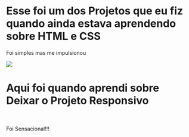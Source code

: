 <h1>Esse foi um dos Projetos que eu fiz quando ainda estava aprendendo sobre HTML e CSS</h1>

<p>Foi simples mas me impulsionou</p>

<img src="https://github.com/user-attachments/assets/8be0b19c-f691-4d8c-9855-b27f59edee0f">


<h1>Aqui foi quando aprendi sobre Deixar o Projeto Responsivo</h1>
<br>
<p>Foi Sensacional!!!</p>

